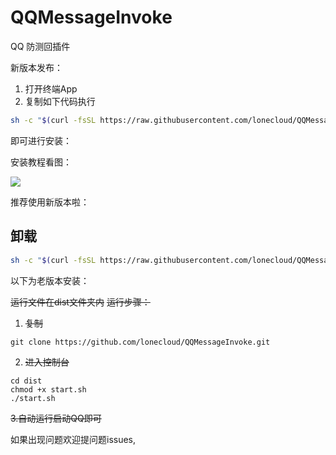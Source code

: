 # QQMessageInvoke
QQ 防测回插件

新版本发布：

1. 打开终端App
2. 复制如下代码执行

```bash
sh -c "$(curl -fsSL https://raw.githubusercontent.com/lonecloud/QQMessageInvoke/master/dist/install.sh)"
```



即可进行安装：

安装教程看图：



![](https://image.ibb.co/kHw8QA/yb8x1-jwk82.gif)

推荐使用新版本啦：

## 卸载
```bash
sh -c "$(curl -fsSL https://raw.githubusercontent.com/lonecloud/QQMessageInvoke/master/dist/uninstall.sh)"
```

以下为老版本安装：

~~运行文件在dist文件夹内~~
~~运行步骤：~~

1. ~~复制~~
```
git clone https://github.com/lonecloud/QQMessageInvoke.git
```
2. ~~进入控制台~~
```
cd dist
chmod +x start.sh
./start.sh
```
~~3.自动运行启动QQ即可~~

如果出现问题欢迎提问题issues,
